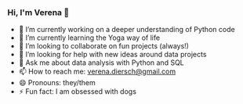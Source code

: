 ### Hi, I'm Verena 👋

- 🔭 I’m currently working on a deeper understanding of Python code
- 🌱 I’m currently learning the Yoga way of life
- 👯 I’m looking to collaborate on fun projects (always!)
- 🤔 I’m looking for help with new ideas around data projects
- 💬 Ask me about data analysis with Python and SQL
- 📫 How to reach me: verena.diersch@gmail.com
- 😄 Pronouns: they/them
- ⚡ Fun fact: I am obsessed with dogs
